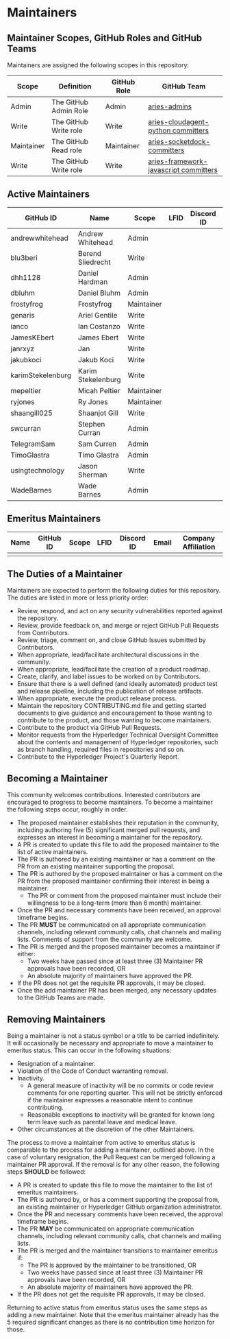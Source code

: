 # Maintainers

## Maintainer Scopes, GitHub Roles and GitHub Teams

Maintainers are assigned the following scopes in this repository:

| Scope      | Definition            | GitHub Role | GitHub Team                             |
| ---------- | --------------------- | ----------- | --------------------------------------- |
| Admin      | The GitHub Admin Role | Admin       | [aries-admins]                          |
| Write      | The GitHub Write role | Write       | [aries-cloudagent-python committers]    |
| Maintainer | The GitHub Read role  | Maintainer  | [aries-socketdock-committers]           |
| Write      | The GitHub Write role | Write       | [aries-framework-javascript committers] |

[aries-admins]: https://github.com/orgs/hyperledger/teams/aries-admins
[aries-cloudagent-python committers]: https://github.com/orgs/hyperledger/teams/aries-cloudagent-python-committers
[aries-socketdock-committers]: https://github.com/orgs/hyperledger/teams/aries-socketdock-committers
[aries-framework-javascript committers]: https://github.com/orgs/hyperledger/teams/aries-framework-javascript-committers

## Active Maintainers

<!-- Please keep this sorted alphabetically by github -->

| GitHub ID         | Name               | Scope      | LFID | Discord ID | Email | Company Affiliation |
| ----------------- | ------------------ | ---------- | ---- | ---------- | ----- | ------------------- |
| andrewwhitehead   | Andrew Whitehead   | Admin      |      |            |       |                     |
| blu3beri          | Berend Sliedrecht  | Write      |      |            |       |                     |
| dhh1128           | Daniel Hardman     | Admin      |      |            |       |                     |
| dbluhm            | Daniel Bluhm       | Admin      |      |            |       |                     |
| frostyfrog        | Frostyfrog         | Maintainer |      |            |       |                     |
| genaris           | Ariel Gentile      | Write      |      |            |       |                     |
| ianco             | Ian Costanzo       | Write      |      |            |       |                     |
| JamesKEbert       | James Ebert        | Write      |      |            |       |                     |
| janrxyz           | Jan                | Write      |      |            |       |                     |
| jakubkoci         | Jakub Koci         | Write      |      |            |       |                     |
| karimStekelenburg | Karim Stekelenburg | Write      |      |            |       |                     |
| mepeltier         | Micah Peltier      | Maintainer |      |            |       |                     |
| ryjones           | Ry Jones           | Maintainer |      |            |       |                     |
| shaangill025      | Shaanjot Gill      | Write      |      |            |       |                     |
| swcurran          | Stephen Curran     | Admin      |      |            |       |                     |
| TelegramSam       | Sam Curren         | Admin      |      |            |       |                     |
| TimoGlastra       | Timo Glastra       | Admin      |      |            |       |                     |
| usingtechnology   | Jason Sherman      | Write      |      |            |       |                     |
| WadeBarnes        | Wade Barnes        | Admin      |      |            |       |                     |


## Emeritus Maintainers

| Name | GitHub ID | Scope | LFID | Discord ID | Email | Company Affiliation |
|----- | --------- | ----- | ---- | ---------- | ----- | ------------------- |
|      |           |       |      |            |       |                     |

## The Duties of a Maintainer

Maintainers are expected to perform the following duties for this repository. The duties are listed in more or less priority order:

- Review, respond, and act on any security vulnerabilities reported against the repository.
- Review, provide feedback on, and merge or reject GitHub Pull Requests from
  Contributors.
- Review, triage, comment on, and close GitHub Issues
  submitted by Contributors.
- When appropriate, lead/facilitate architectural discussions in the community.
- When appropriate, lead/facilitate the creation of a product roadmap.
- Create, clarify, and label issues to be worked on by Contributors.
- Ensure that there is a well defined (and ideally automated) product test and
  release pipeline, including the publication of release artifacts.
- When appropriate, execute the product release process.
- Maintain the repository CONTRIBUTING.md file and getting started documents to
  give guidance and encouragement to those wanting to contribute to the product, and those wanting to become maintainers.
- Contribute to the product via GitHub Pull Requests.
- Monitor requests from the Hyperledger Technical Oversight Committee about the
contents and management of Hyperledger repositories, such as branch handling,
required files in repositories and so on.
- Contribute to the Hyperledger Project's Quarterly Report.

## Becoming a Maintainer

This community welcomes contributions. Interested contributors are encouraged to
progress to become maintainers. To become a maintainer the following steps
occur, roughly in order.

- The proposed maintainer establishes their reputation in the community,
  including authoring five (5) significant merged pull requests, and expresses
  an interest in becoming a maintainer for the repository.
- A PR is created to update this file to add the proposed maintainer to the list of active maintainers.
- The PR is authored by an existing maintainer or has a comment on the PR from an existing maintainer supporting the proposal.
- The PR is authored by the proposed maintainer or has a comment on the PR from the proposed maintainer confirming their interest in being a maintainer.
  - The PR or comment from the proposed maintainer must include their
    willingness to be a long-term (more than 6 month) maintainer.
- Once the PR and necessary comments have been received, an approval timeframe begins.
- The PR **MUST** be communicated on all appropriate communication channels, including relevant community calls, chat channels and mailing lists. Comments of support from the community are welcome.
- The PR is merged and the proposed maintainer becomes a maintainer if either:
  - Two weeks have passed since at least three (3) Maintainer PR approvals have been recorded, OR
  - An absolute majority of maintainers have approved the PR.
- If the PR does not get the requisite PR approvals, it may be closed.
- Once the add maintainer PR has been merged, any necessary updates to the GitHub Teams are made.

## Removing Maintainers

Being a maintainer is not a status symbol or a title to be carried
indefinitely. It will occasionally be necessary and appropriate to move a
maintainer to emeritus status. This can occur in the following situations:

- Resignation of a maintainer.
- Violation of the Code of Conduct warranting removal.
- Inactivity.
  - A general measure of inactivity will be no commits or code review comments
    for one reporting quarter. This will not be strictly enforced if
    the maintainer expresses a reasonable intent to continue contributing.
  - Reasonable exceptions to inactivity will be granted for known long term
    leave such as parental leave and medical leave.
- Other circumstances at the discretion of the other Maintainers.

The process to move a maintainer from active to emeritus status is comparable to the process for adding a maintainer, outlined above. In the case of voluntary
resignation, the Pull Request can be merged following a maintainer PR approval. If the removal is for any other reason, the following steps **SHOULD** be followed:

- A PR is created to update this file to move the maintainer to the list of emeritus maintainers.
- The PR is authored by, or has a comment supporting the proposal from, an existing maintainer or Hyperledger GitHub organization administrator.
- Once the PR and necessary comments have been received, the approval timeframe begins.
- The PR **MAY** be communicated on appropriate communication channels, including relevant community calls, chat channels and mailing lists.
- The PR is merged and the maintainer transitions to maintainer emeritus if:
  - The PR is approved by the maintainer to be transitioned, OR
  - Two weeks have passed since at least three (3) Maintainer PR approvals have been recorded, OR
  - An absolute majority of maintainers have approved the PR.
- If the PR does not get the requisite PR approvals, it may be closed.

Returning to active status from emeritus status uses the same steps as adding a
new maintainer. Note that the emeritus maintainer already has the 5 required
significant changes as there is no contribution time horizon for those.
